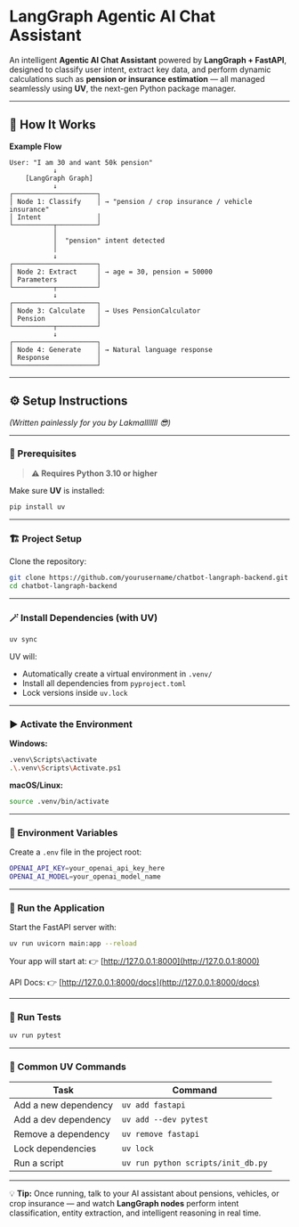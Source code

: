 # LangGraph Agentic AI Chat Assistant

An intelligent **Agentic AI Chat Assistant** powered by **LangGraph + FastAPI**, designed to classify user intent, extract key data, and perform dynamic calculations such as **pension or insurance estimation** — all managed seamlessly using **UV**, the next-gen Python package manager.

---

## 🧠 How It Works

**Example Flow**

```
User: "I am 30 and want 50k pension"
           ↓
    [LangGraph Graph]
           ↓
┌─────────────────────┐
│ Node 1: Classify    │ → "pension / crop insurance / vehicle insurance"
│ Intent              │
└──────────┬──────────┘
           │
           │  "pension" intent detected
           │
           ↓
┌─────────────────────┐
│ Node 2: Extract     │ → age = 30, pension = 50000
│ Parameters          │
└──────────┬──────────┘
           ↓
┌─────────────────────┐
│ Node 3: Calculate   │ → Uses PensionCalculator
│ Pension             │
└──────────┬──────────┘
           ↓
┌─────────────────────┐
│ Node 4: Generate    │ → Natural language response
│ Response            │
└─────────────────────┘
```

---

## ⚙️ Setup Instructions

*(Written painlessly for you by Lakmalllllll 😎)*

---

### 🧩 Prerequisites

> **⚠️ Requires Python 3.10 or higher**

Make sure **UV** is installed:

```bash
pip install uv
```

---

### 🏗️ Project Setup

Clone the repository:

```bash
git clone https://github.com/yourusername/chatbot-langraph-backend.git
cd chatbot-langraph-backend
```

---

### 🪄 Install Dependencies (with UV)

```bash
uv sync
```

UV will:

* Automatically create a virtual environment in `.venv/`
* Install all dependencies from `pyproject.toml`
* Lock versions inside `uv.lock`

---

### ▶️ Activate the Environment

**Windows:**

```bash
.venv\Scripts\activate
.\.venv\Scripts\Activate.ps1
```

**macOS/Linux:**

```bash
source .venv/bin/activate
```

---

### 🔑 Environment Variables

Create a `.env` file in the project root:

```bash
OPENAI_API_KEY=your_openai_api_key_here
OPENAI_AI_MODEL=your_openai_model_name
```

---

### 🚀 Run the Application

Start the FastAPI server with:

```bash
uv run uvicorn main:app --reload
```

Your app will start at:
👉 [http://127.0.0.1:8000](http://127.0.0.1:8000)

API Docs:
👉 [http://127.0.0.1:8000/docs](http://127.0.0.1:8000/docs)

---

### 🧪 Run Tests

```bash
uv run pytest
```

---

### 🧰 Common UV Commands

| Task                 | Command                            |
| -------------------- | ---------------------------------- |
| Add a new dependency | `uv add fastapi`                   |
| Add a dev dependency | `uv add --dev pytest`              |
| Remove a dependency  | `uv remove fastapi`                |
| Lock dependencies    | `uv lock`                          |
| Run a script         | `uv run python scripts/init_db.py` |

---

💡 **Tip:** Once running, talk to your AI assistant about pensions, vehicles, or crop insurance — and watch **LangGraph nodes** perform intent classification, entity extraction, and intelligent reasoning in real time.
